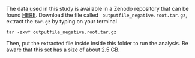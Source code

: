 The data used in this study is available in a Zenodo repository that can be found [HERE](https://sandbox.zenodo.org/record/631441#.Xub2Phh7nCI). Download the file called ` outputfile_negative.root.tar.gz`, extract the `tar.gz` by typing on your terminal

    tar -zxvf outputfile_negative.root.tar.gz

Then, put the extracted file inside inside this folder to run the analysis. Be aware that this set has a size of about 2.5 GB.
